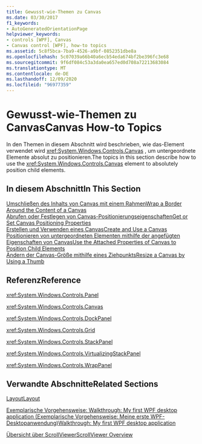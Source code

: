 ```yaml
---
title: Gewusst-wie-Themen zu Canvas
ms.date: 03/30/2017
f1_keywords:
- AutoGeneratedOrientationPage
helpviewer_keywords:
- controls [WPF], Canvas
- Canvas control [WPF], how-to topics
ms.assetid: 5c8f5bca-7ba9-4526-a9bf-0852351dbe8a
ms.openlocfilehash: 5c07039a66b40a6ecb54eda674bf2be396fc3e68
ms.sourcegitcommit: 9f6df084c53a3da0ea657ed0d708a72213683084
ms.translationtype: MT
ms.contentlocale: de-DE
ms.lasthandoff: 12/09/2020
ms.locfileid: "96977359"
---
```

# <a name="canvas-how-to-topics"></a><span data-ttu-id="435b4-102">Gewusst-wie-Themen zu Canvas</span><span class="sxs-lookup"><span data-stu-id="435b4-102">Canvas How-to Topics</span></span>
<span data-ttu-id="435b4-103">In den Themen in diesem Abschnitt wird beschrieben, wie das-Element verwendet wird <xref:System.Windows.Controls.Canvas> , um untergeordnete Elemente absolut zu positionieren.</span><span class="sxs-lookup"><span data-stu-id="435b4-103">The topics in this section describe how to use the <xref:System.Windows.Controls.Canvas> element to absolutely position child elements.</span></span>  
  
## <a name="in-this-section"></a><span data-ttu-id="435b4-104">In diesem Abschnitt</span><span class="sxs-lookup"><span data-stu-id="435b4-104">In This Section</span></span>  
 [<span data-ttu-id="435b4-105">Umschließen des Inhalts von Canvas mit einem Rahmen</span><span class="sxs-lookup"><span data-stu-id="435b4-105">Wrap a Border Around the Content of a Canvas</span></span>](how-to-wrap-a-border-around-the-content-of-a-canvas.md)  
 [<span data-ttu-id="435b4-106">Abrufen oder Festlegen von Canvas-Positionierungseigenschaften</span><span class="sxs-lookup"><span data-stu-id="435b4-106">Get or Set Canvas Positioning Properties</span></span>](how-to-get-or-set-canvas-positioning-properties.md)  
 [<span data-ttu-id="435b4-107">Erstellen und Verwenden eines Canvas</span><span class="sxs-lookup"><span data-stu-id="435b4-107">Create and Use a Canvas</span></span>](how-to-create-and-use-a-canvas.md)  
 [<span data-ttu-id="435b4-108">Positionieren von untergeordneten Elementen mithilfe der angefügten Eigenschaften von Canvas</span><span class="sxs-lookup"><span data-stu-id="435b4-108">Use the Attached Properties of Canvas to Position Child Elements</span></span>](how-to-use-the-attached-properties-of-canvas-to-position-child-elements.md)  
 [<span data-ttu-id="435b4-109">Ändern der Canvas-Größe mithilfe eines Ziehpunkts</span><span class="sxs-lookup"><span data-stu-id="435b4-109">Resize a Canvas by Using a Thumb</span></span>](how-to-resize-a-canvas-by-using-a-thumb.md)  
  
## <a name="reference"></a><span data-ttu-id="435b4-110">Referenz</span><span class="sxs-lookup"><span data-stu-id="435b4-110">Reference</span></span>  
 <xref:System.Windows.Controls.Panel>  
  
 <xref:System.Windows.Controls.Canvas>  
  
 <xref:System.Windows.Controls.DockPanel>  
  
 <xref:System.Windows.Controls.Grid>  
  
 <xref:System.Windows.Controls.StackPanel>  
  
 <xref:System.Windows.Controls.VirtualizingStackPanel>  
  
 <xref:System.Windows.Controls.WrapPanel>  
  
## <a name="related-sections"></a><span data-ttu-id="435b4-111">Verwandte Abschnitte</span><span class="sxs-lookup"><span data-stu-id="435b4-111">Related Sections</span></span>  
 [<span data-ttu-id="435b4-112">Layout</span><span class="sxs-lookup"><span data-stu-id="435b4-112">Layout</span></span>](../advanced/layout.md)  
  
 [<span data-ttu-id="435b4-113">Exemplarische Vorgehensweise: Walkthrough: My first WPF desktop application (Exemplarische Vorgehensweise: Meine erste WPF-Desktopanwendung)</span><span class="sxs-lookup"><span data-stu-id="435b4-113">Walkthrough: My first WPF desktop application</span></span>](../getting-started/walkthrough-my-first-wpf-desktop-application.md)  
  
 [<span data-ttu-id="435b4-114">Übersicht über ScrollViewer</span><span class="sxs-lookup"><span data-stu-id="435b4-114">ScrollViewer Overview</span></span>](scrollviewer-overview.md)

